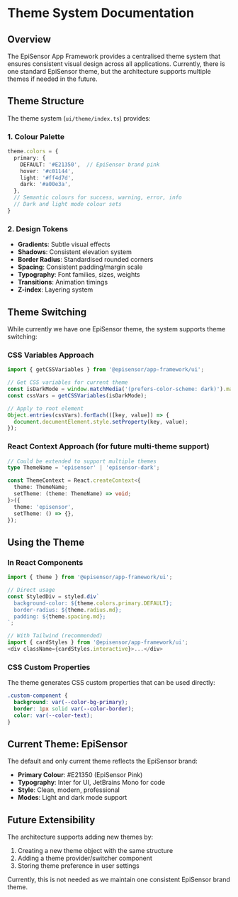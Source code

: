 # Theme System Documentation

## Overview

The EpiSensor App Framework provides a centralised theme system that ensures consistent visual design across all applications. Currently, there is one standard EpiSensor theme, but the architecture supports multiple themes if needed in the future.

## Theme Structure

The theme system (`ui/theme/index.ts`) provides:

### 1. Colour Palette
```typescript
theme.colors = {
  primary: {
    DEFAULT: '#E21350',  // EpiSensor brand pink
    hover: '#c01144',
    light: '#ff4d7d',
    dark: '#a00e3a',
  },
  // Semantic colours for success, warning, error, info
  // Dark and light mode colour sets
}
```

### 2. Design Tokens
- **Gradients**: Subtle visual effects
- **Shadows**: Consistent elevation system
- **Border Radius**: Standardised rounded corners
- **Spacing**: Consistent padding/margin scale
- **Typography**: Font families, sizes, weights
- **Transitions**: Animation timings
- **Z-index**: Layering system

## Theme Switching

While currently we have one EpiSensor theme, the system supports theme switching:

### CSS Variables Approach
```typescript
import { getCSSVariables } from '@episensor/app-framework/ui';

// Get CSS variables for current theme
const isDarkMode = window.matchMedia('(prefers-color-scheme: dark)').matches;
const cssVars = getCSSVariables(isDarkMode);

// Apply to root element
Object.entries(cssVars).forEach(([key, value]) => {
  document.documentElement.style.setProperty(key, value);
});
```

### React Context Approach (for future multi-theme support)
```typescript
// Could be extended to support multiple themes
type ThemeName = 'episensor' | 'episensor-dark';

const ThemeContext = React.createContext<{
  theme: ThemeName;
  setTheme: (theme: ThemeName) => void;
}>({
  theme: 'episensor',
  setTheme: () => {},
});
```

## Using the Theme

### In React Components
```typescript
import { theme } from '@episensor/app-framework/ui';

// Direct usage
const StyledDiv = styled.div`
  background-color: ${theme.colors.primary.DEFAULT};
  border-radius: ${theme.radius.md};
  padding: ${theme.spacing.md};
`;

// With Tailwind (recommended)
import { cardStyles } from '@episensor/app-framework/ui';
<div className={cardStyles.interactive}>...</div>
```

### CSS Custom Properties
The theme generates CSS custom properties that can be used directly:
```css
.custom-component {
  background: var(--color-bg-primary);
  border: 1px solid var(--color-border);
  color: var(--color-text);
}
```

## Current Theme: EpiSensor

The default and only current theme reflects the EpiSensor brand:
- **Primary Colour**: #E21350 (EpiSensor Pink)
- **Typography**: Inter for UI, JetBrains Mono for code
- **Style**: Clean, modern, professional
- **Modes**: Light and dark mode support

## Future Extensibility

The architecture supports adding new themes by:
1. Creating a new theme object with the same structure
2. Adding a theme provider/switcher component
3. Storing theme preference in user settings

Currently, this is not needed as we maintain one consistent EpiSensor brand theme.